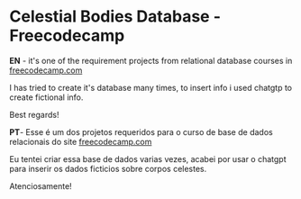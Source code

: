 <h1>
  Celestial Bodies Database - Freecodecamp
</h1>


**EN** - it's one of the requirement projects from relational database courses in [freecodecamp.com](https://www.freecodecamp.org/learn/relational-database/build-a-celestial-bodies-database-project/build-a-celestial-bodies-database)

I has tried to create it's database many times, to insert info i used chatgtp to create fictional info.

Best regards!

**PT**- Esse é um dos projetos requeridos para o curso de base de dados relacionais do site [freecodecamp.com](https://www.freecodecamp.org/learn/relational-database/build-a-celestial-bodies-database-project/build-a-celestial-bodies-database)

Eu tentei criar essa base de dados varias vezes, acabei por usar o chatgpt para inserir os dados ficticios sobre corpos celestes.

Atenciosamente!
